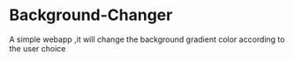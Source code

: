 # Background-Changer
A simple webapp ,it will change the background gradient color according to the user choice

